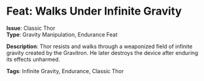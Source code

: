 # Feat: Walks Under Infinite Gravity

**Issue**: Classic Thor  
**Type**: Gravity Manipulation, Endurance Feat

**Description**:
Thor resists and walks through a weaponized field of infinite gravity created by the Gravitron. He later destroys the device after enduring its effects unharmed.

**Tags**: Infinite Gravity, Endurance, Classic Thor
